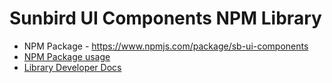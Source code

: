 # Sunbird UI Components NPM Library

- NPM Package - https://www.npmjs.com/package/sb-ui-components
- [NPM Package usage](usage)
- [Library Developer Docs](developer)